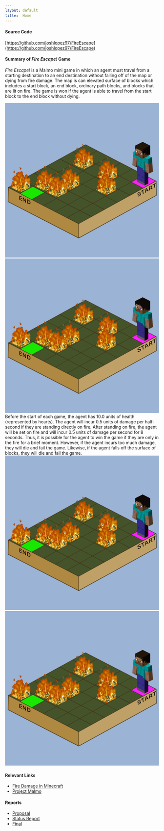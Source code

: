 ```yaml
---
layout: default
title:  Home
---
```


#### Source Code
[https://github.com/joshlopez97/FireEscape](https://github.com/joshlopez97/FireEscape)

#### Summary of *Fire Escape!* Game
*Fire Escape!* is a Malmo mini game in which an agent must travel from a starting destination to an end destination without falling off of the map or dying from fire damage. The map is can elevated surface of blocks which includes a start block, an end block, ordinary path blocks, and blocks that are lit on fire. The game is won if the agent is able to travel from the start block to the end block without dying. 

<img style="display:inline-block" src="https://raw.githubusercontent.com/joshlopez97/FireEscape/master/docs/img/game_won2.gif" alt="game_won2.gif" style="height: 270px;">
<img style="display:inline-block" src="https://raw.githubusercontent.com/joshlopez97/FireEscape/master/docs/img/game_won1.gif" alt="game_won1.gif" style="height: 270px;">
Before the start of each game, the agent has 10.0 units of health (represented by hearts). The agent will incur 0.5 units of damage per half-second if they are standing directly on fire. After standing on fire, the agent will be set on fire and will incur 0.5 units of damage per second for 8 seconds. Thus, it is possible for the agent to win the game if they are only in the fire for a brief moment. However, if the agent incurs too much damage, they will die and fail the game. Likewise, if the agent falls off the surface of blocks, they will die and fail the game. 
  
<img style="display:inline-block" src="https://raw.githubusercontent.com/joshlopez97/FireEscape/master/docs/img/game_loss1.gif" alt="game_loss1.gif" style="height: 270px;">
<img style="display:inline-block" src="https://raw.githubusercontent.com/joshlopez97/FireEscape/master/docs/img/game_loss2.gif" alt="game_loss2.gif" style="height: 270px;">

#### Relevant Links
- [Fire Damage in Minecraft](https://minecraft.gamepedia.com/Damage#Fire)
- [Project Malmo](https://github.com/microsoft/malmo)

#### Reports
- [Proposal](proposal.html)
- [Status Report](status.html)
- [Final](final.html)
